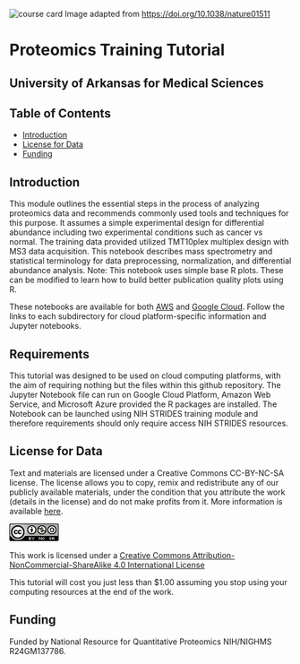 ![course card](images/UAMS-course-card-2.png)
Image adapted from https://doi.org/10.1038/nature01511

# Proteomics Training Tutorial

## University of Arkansas for Medical Sciences

## Table of Contents

+ [Introduction](#Introduction)
+ [License for Data](#license-for-data)
+ [Funding](#funding)

## Introduction

This module outlines the essential steps in the process of analyzing proteomics data and recommends commonly used tools and techniques for this purpose. It assumes a simple experimental design for differential abundance including two experimental conditions such as cancer vs normal. The training data provided utilized TMT10plex multiplex design with MS3 data acquisition. This notebook describes mass spectrometry and statistical terminology for data preprocessing, normalization, and differential abundance analysis. Note: This notebook uses simple base R plots. These can be modified to learn how to build better publication quality plots using R. 

These notebooks are available for both [AWS](/AWS) and [Google Cloud](/GoogleCloud). Follow the links to each subdirectory for cloud platform-specific information and Jupyter notebooks. 

## Requirements

This tutorial was designed to be used on cloud computing platforms, with the aim of requiring nothing but the files within this github repository.
The Jupyter Notebook file can run on Google Cloud Platform, Amazon Web Service, and Microsoft Azure provided the R packages are installed. The Notebook can be launched using NIH STRIDES training module and therefore requirements should only require access NIH STRIDES resources.

## **License for Data**

Text and materials are licensed under a Creative Commons CC-BY-NC-SA license. The license allows you to copy, remix and redistribute any of our publicly available materials, under the condition that you attribute the work (details in the license) and do not make profits from it. More information is available [here](https://tilburgsciencehub.com/about).

![Creative commons license](images/licensebuttons.png)

This work is licensed under a [Creative Commons Attribution-NonCommercial-ShareAlike 4.0 International License](http://creativecommons.org/licenses/by-nc-sa/4.0/)

This tutorial will cost you just less than $1.00 assuming you stop using your computing resources at the end of the work.

## Funding

Funded by National Resource for Quantitative Proteomics NIH/NIGHMS R24GM137786.
